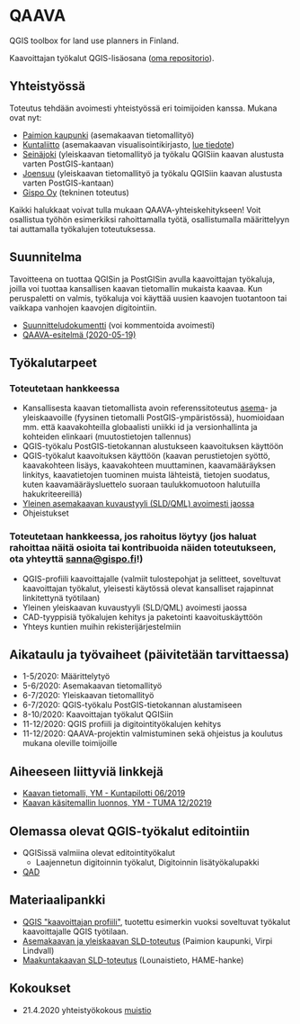 # QAAVA

QGIS toolbox for land use planners in Finland. 

Kaavoittajan työkalut QGIS-lisäosana ([oma repositorio](https://github.com/GispoCoding/qaava-qgis-plugin)).

## Yhteistyössä

Toteutus tehdään avoimesti yhteistyössä eri toimijoiden kanssa. Mukana ovat nyt:
- [Paimion kaupunki](https://paim.io/) (asemakaavan tietomallityö)
- [Kuntaliitto](https://www.kuntaliitto.fi/) (asemakaavan visualisointikirjasto, [lue tiedote](https://www.kuntaliitto.fi/ajankohtaista/2020/avoin-tyylikirjasto-helpottaa-asemakaavojen-digitalisointia))
- [Seinäjoki](https://www.seinajoki.fi/) (yleiskaavan tietomallityö ja työkalu QGISiin kaavan alustusta varten PostGIS-kantaan)
- [Joensuu](https://www.joensuu.fi/) (yleiskaavan tietomallityö ja työkalu QGISiin kaavan alustusta varten PostGIS-kantaan)
- [Gispo Oy](https://www.gispo.fi/) (tekninen toteutus)

Kaikki halukkaat voivat tulla mukaan QAAVA-yhteiskehitykseen! Voit osallistua työhön esimerkiksi rahoittamalla työtä, osallistumalla määrittelyyn tai auttamalla työkalujen toteutuksessa.

## Suunnitelma

Tavoitteena on tuottaa QGISin ja PostGISin avulla kaavoittajan työkaluja, joilla voi tuottaa kansallisen kaavan tietomallin mukaista kaavaa. Kun peruspaletti on valmis, työkaluja voi käyttää uusien kaavojen tuotantoon tai vaikkapa vanhojen kaavojen digitointiin.
- [Suunnitteludokumentti](https://docs.google.com/document/d/1J_FsiR9pY3MsO3VqV3DKb76bFLolV5VrMO6Lxa2_tlk/edit?usp=sharing) (voi kommentoida avoimesti)
- [QAAVA-esitelmä (2020-05-19)](https://docs.google.com/presentation/d/1NgBFhvlTGxtXW1giWtwG0q-2zFSZHfSUCE-ZmgkKmOo/edit?usp=sharing)

## Työkalutarpeet

### Toteutetaan hankkeessa

- Kansallisesta kaavan tietomallista avoin referenssitoteutus [asema](asemakaavan-tietomalli)- ja yleiskaavoille (fyysinen tietomalli PostGIS-ympäristössä), huomioidaan mm. että kaavakohteilla globaalisti uniikki id ja versionhallinta ja kohteiden elinkaari (muutostietojen tallennus)
- QGIS-työkalu PostGIS-tietokannan alustukseen kaavoituksen käyttöön
- QGIS-työkalut kaavoituksen käyttöön (kaavan perustietojen syöttö, kaavakohteen lisäys, kaavakohteen muuttaminen, kaavamääräyksen linkitys, kaavatietojen tuominen muista lähteistä, tietojen suodatus, kuten kaavamääräysluettelo suoraan taulukkomuotoon halutuilla hakukriteereillä)
- [Yleinen asemakaavan kuvaustyyli (SLD/QML) avoimesti jaossa](/asemakaavan-kuvaustekniikka)
- Ohjeistukset

### Toteutetaan hankkeessa, jos rahoitus löytyy (jos haluat rahoittaa näitä osioita tai kontribuoida näiden toteutukseen, ota yhteyttä sanna@gispo.fi!)
- QGIS-profiili kaavoittajalle (valmiit tulostepohjat ja selitteet, soveltuvat kaavoittajan työkalut, yleisesti käytössä olevat kansalliset rajapinnat linkitettynä työtilaan)
- Yleinen yleiskaavan kuvaustyyli (SLD/QML) avoimesti jaossa
- CAD-tyyppisiä työkalujen kehitys ja paketointi kaavoituskäyttöön
- Yhteys kuntien muihin rekisterijärjestelmiin

## Aikataulu ja työvaiheet (päivitetään tarvittaessa)

- 1-5/2020: Määrittelytyö
- 5-6/2020: Asemakaavan tietomallityö
- 6-7/2020: Yleiskaavan tietomallityö
- 6-7/2020: QGIS-työkalu PostGIS-tietokannan alustamiseen
- 8-10/2020: Kaavoittajan työkalut QGISiin
- 11-12/2020: QGIS profiili ja digitointityökalujen kehitys
- 11-12/2020:  QAAVA-projektin valmistuminen sekä ohjeistus ja koulutus mukana oleville toimijoille

## Aiheeseen liittyviä linkkejä
- [Kaavan tietomalli, YM - Kuntapilotti 06/2019](https://github.com/YM-rakennettu-ymparisto/kaavatietomalli)
- [Kaavan käsitemallin luonnos, YM - TUMA 12/20219](https://tietomallit.suomi.fi/model/tuma/)

## Olemassa olevat QGIS-työkalut editointiin
- QGISissä valmiina olevat editointityökalut
    - Laajennetun digitoinnin työkalut, Digitoinnin lisätyökalupakki
- [QAD](https://github.com/gam17/QAD)

## Materiaalipankki
- [QGIS "kaavoittajan profiili"](qgis-user-profile/qgis_qaava_profiili.md), tuotettu esimerkin vuoksi soveltuvat työkalut kaavoittajalle QGIS työtilaan.
- [Asemakaavan ja yleiskaavan SLD-toteutus](https://github.com/GispoCoding/qaava/tree/master/paimion-asemakaavan-sld) (Paimion kaupunki, Virpi Lindvall)
- [Maakuntakaavan SLD-toteutus](https://www.lounaistieto.fi/wp-content/uploads/2019/12/hame_sld_17_12_2019.zip) (Lounaistieto, HAME-hanke)

## Kokoukset
- 21.4.2020 yhteistyökokous [muistio](https://docs.google.com/document/d/1YvypIpuVYa5igNHz8cdueZe8U6aY09Ge2Vd6SHvd7q0/edit?usp=sharing)
